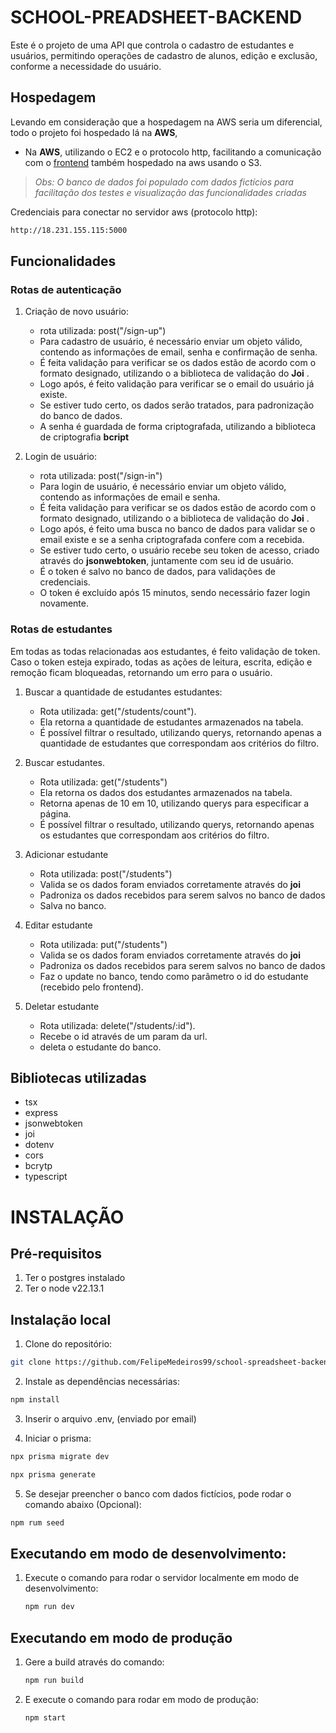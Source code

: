 # SCHOOL-PREADSHEET-BACKEND

Este é o projeto de uma API que controla o cadastro de estudantes e usuários, permitindo operações de cadastro de alunos, edição e exclusão, conforme a necessidade do usuário.

## Hospedagem

Levando em consideração que a hospedagem na AWS seria um diferencial, todo o projeto foi hospedado lá na **AWS**, 
  - Na **AWS**, utilizando o EC2 e o protocolo http, facilitando a comunicação com o [frontend](http://school-spreadsheet-front.s3-website-sa-east-1.amazonaws.com/sign-in) também hospedado na aws usando o S3.


> *Obs: O banco de dados foi populado com dados fictícios para facilitação dos testes e visualização das funcionalidades criadas*

Credenciais para conectar no servidor aws (protocolo http): 
  ```bash
  http://18.231.155.115:5000
  ```

## Funcionalidades

### Rotas de autenticação
1. Criação de novo usuário: 
    - rota utilizada: post("/sign-up")
    - Para cadastro de usuário, é necessário enviar um objeto válido, contendo as informações de email, senha e confirmação de senha. 
    - É feita validação para verificar se os dados estão de acordo com o formato designado, utilizando o a biblioteca de validação do **Joi** . 
    - Logo após, é feito validação para verificar se o email do usuário já existe. 
    - Se estiver tudo certo, os dados serão tratados, para padronização do banco de dados. 
    - A senha é guardada de forma criptografada, utilizando a biblioteca de criptografia **bcript** 

2. Login de usuário: 
    - rota utilizada: post("/sign-in")
    - Para login de usuário, é necessário enviar um objeto válido, contendo as informações de email e senha. 
    - É feita validação para verificar se os dados estão de acordo com o formato designado, utilizando o a biblioteca de validação do **Joi** . 
    - Logo após, é feito uma busca no banco de dados para validar se o email existe e se a senha criptografada confere com a recebida. 
    - Se estiver tudo certo, o usuário recebe seu token de acesso, criado através do **jsonwebtoken**, juntamente com seu id de usuário. 
    - É o token é salvo no banco de dados, para validações de credenciais. 
    - O token é excluído após 15 minutos, sendo necessário fazer login novamente. 

### Rotas de estudantes 
  Em todas as todas relacionadas aos estudantes, é feito validação de token. Caso o token esteja expirado, todas as ações de leitura, escrita, edição e remoção ficam bloqueadas, retornando um erro para o usuário.

1. Buscar a quantidade de estudantes estudantes: 
    - Rota utilizada: get("/students/count").
    - Ela retorna a quantidade de estudantes armazenados na tabela. 
    - É possível filtrar o resultado, utilizando querys, retornando apenas a quantidade de estudantes que correspondam aos critérios do filtro. 

2. Buscar estudantes.
    - Rota utilizada: get("/students")
    - Ela retorna os dados dos estudantes armazenados na tabela. 
    - Retorna apenas de 10 em 10, utilizando querys para especificar a página.
    - É possível filtrar o resultado, utilizando querys, retornando apenas os estudantes que correspondam aos critérios do filtro. 

3. Adicionar estudante
    - Rota utilizada: post("/students") 
    - Valida se os dados foram enviados corretamente através do **joi**
    - Padroniza os dados recebidos para serem salvos no banco de dados
    - Salva no banco. 

4. Editar estudante
    - Rota utilizada: put("/students") 
    - Valida se os dados foram enviados corretamente através do **joi**
    - Padroniza os dados recebidos para serem salvos no banco de dados
    - Faz o update no banco, tendo como parâmetro o id do estudante (recebido pelo frontend). 


5. Deletar estudante
    - Rota utilizada: delete("/students/:id").
    - Recebe o id através de um param da url.
    - deleta o estudante do banco. 


## Bibliotecas utilizadas 
- tsx 
- express
- jsonwebtoken 
- joi 
- dotenv 
- cors 
- bcrytp 
- typescript


# INSTALAÇÃO

## Pré-requisitos 

1. Ter o postgres instalado
2. Ter o node v22.13.1

## Instalação local


1. Clone do repositório: 

  ```bash
  git clone https://github.com/FelipeMedeiros99/school-spreadsheet-backend.git
  ```


2. Instale as dependências necessárias:

  ```bash 
  npm install 
  ```

3. Inserir o arquivo .env, (enviado por email)

4. Iniciar o prisma:

  ```bash
  npx prisma migrate dev 
  ```

  ```bash
  npx prisma generate 
  ```

5. Se desejar preencher o banco com dados fictícios, pode rodar o comando abaixo (Opcional): 

  ```bash 
  npm rum seed
  ```

## Executando em modo de desenvolvimento: 

1. Execute o comando para rodar o servidor localmente em modo de desenvolvimento:
   ```bash
   npm run dev
   ```

## Executando em modo de produção 

1. Gere a build através do comando:
   ```bash 
   npm run build
   ```

2. E execute o comando para rodar em modo de produção:
   ```bash
   npm start
   ```
   

